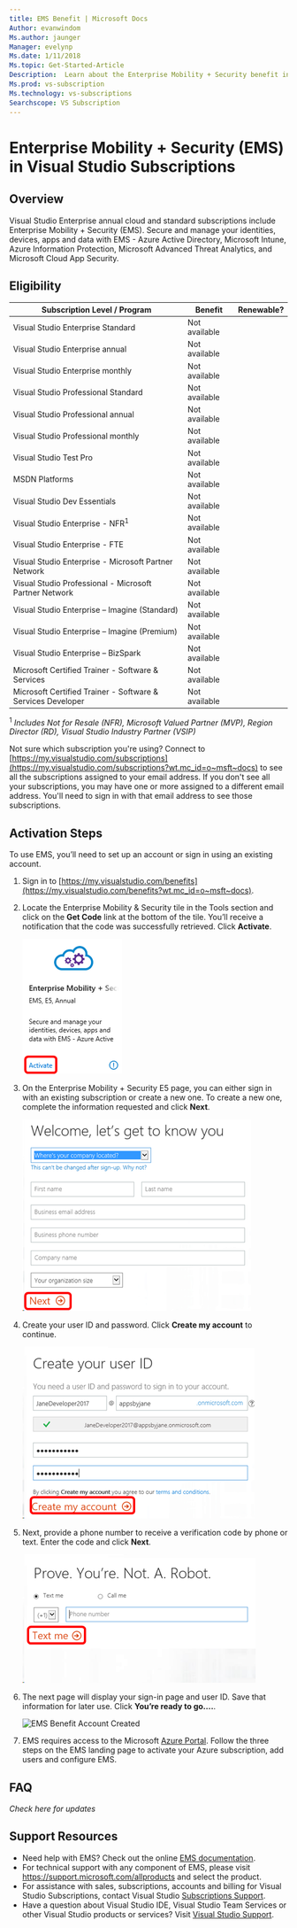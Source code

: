 ```yaml
---
title: EMS Benefit | Microsoft Docs
Author: evanwindom
Ms.author: jaunger
Manager: evelynp
Ms.date: 1/11/2018
Ms.topic: Get-Started-Article
Description:  Learn about the Enterprise Mobility + Security benefit included in your Visual Studio subscription. 
Ms.prod: vs-subscription
Ms.technology: vs-subscriptions
Searchscope: VS Subscription
---
```


# Enterprise Mobility + Security (EMS) in Visual Studio Subscriptions

## Overview
Visual Studio Enterprise annual cloud and standard subscriptions include Enterprise Mobility + Security (EMS).  Secure and manage your identities, devices, apps and data with EMS - Azure Active Directory, Microsoft Intune, Azure Information Protection, Microsoft Advanced Threat Analytics, and Microsoft Cloud App Security.  

## Eligibility
| Subscription Level / Program                                                  | Benefit               | Renewable?                                                         |
|-------------------------------------------------------------------------------|-----------------------|--------------------------------------------------------------------|
| Visual Studio Enterprise Standard                                             | Not available         |                                                                    |
| Visual Studio Enterprise annual                                               | Not available         |                                                                    |
| Visual Studio Enterprise monthly                                              | Not available         |                                                                    |
| Visual Studio Professional Standard                                           | Not available         |                                                                    |
| Visual Studio Professional annual                                             | Not available         |                                                                    | 
| Visual Studio Professional monthly                                            | Not available         |                                                                    |
| Visual Studio Test Pro                                                        | Not available         |                                                                    |
| MSDN Platforms                                                                | Not available         |                                                                    |
| Visual Studio Dev Essentials                                                  | Not available         |                                                                    |
| Visual Studio Enterprise - NFR<sup>1</sup>                                               | Not available         |                                                                    |
| Visual Studio Enterprise - FTE                                                | Not available         |                                                                    |
| Visual Studio Enterprise - Microsoft Partner Network                          | Not available         |                                                                    |
| Visual Studio Professional - Microsoft Partner Network                        | Not available         |                                                                    |
| Visual Studio Enterprise – Imagine (Standard)                                 | Not available         |                                                                    |
| Visual Studio Enterprise – Imagine (Premium)                                  | Not available         |                                                                    |
| Visual Studio Enterprise – BizSpark                                           | Not available         |                                                                    |
| Microsoft Certified Trainer - Software & Services                             | Not available         |                                                                    |
| Microsoft Certified Trainer - Software & Services Developer                   | Not available         |                                                                    |

<sup>1</sup>  *Includes Not for Resale (NFR), Microsoft Valued Partner (MVP), Region Director (RD), Visual Studio Industry Partner (VSIP)*  

Not sure which subscription you're using?  Connect to [https://my.visualstudio.com/subscriptions](https://my.visualstudio.com/subscriptions?wt.mc_id=o~msft~docs) to see all the subscriptions assigned to your email address. If you don't see all your subscriptions, you may have one or more assigned to a different email address.  You'll need to sign in with that email address to see those subscriptions. 

## Activation Steps

To use EMS, you’ll need to set up an account or sign in using an existing account. 

1.	Sign in to [https://my.visualstudio.com/benefits](https://my.visualstudio.com/benefits?wt.mc_id=o~msft~docs).

2.  Locate the Enterprise Mobility & Security tile in the Tools section and click on the **Get Code** link at the bottom of the tile.   You’ll receive a notification that the code was successfully retrieved.  Click **Activate**. 

    ![EMS Benefit Tile](_img\vs-ems\vs-ems-tile.png)

2.	On the Enterprise Mobility + Security E5 page, you can either sign in with an existing subscription or create a new one.  To create a new one, complete the information requested  and click **Next**. 

    ![EMS Benefit Create Account](_img\vs-ems\vs-ems-create-account-cropped.png)

3. Create your user ID and password.  Click **Create my account** to continue.

    ![EMS Benefit Create UserID](_img\vs-ems\vs-ems-userID-cropped.png)

4.	Next, provide a phone number to receive a verification code by phone or text.  Enter the code and click **Next**.

    ![EMS Benefit Verification](_img\vs-ems\vs-ems-robot-cropped.png)

5.	The next page will display your sign-in page and user ID.  Save that information for later use.  Click **You’re ready to go….**.

    ![EMS Benefit Account Created](_img\vs-ems\vs-ems-save-info-cropped.png)

6.  EMS requires access to the Microsoft [Azure Portal](https://azure.microsoft.com).  Follow the three steps on the EMS landing page to activate your Azure subscription, add users and configure EMS.

## FAQ
*Check here for updates*

## Support Resources
-  Need help with EMS?  Check out the online [EMS documentation](/enterprise-mobility-security/).
-  For technical support with any component of EMS, please visit https://support.microsoft.com/allproducts and select the product.
-  For assistance with sales, subscriptions, accounts and billing for Visual Studio Subscriptions, contact Visual Studio [Subscriptions Support](https://www.visualstudio.com/subscriptions/support/).
-  Have a question about Visual Studio IDE, Visual Studio Team Services or other Visual Studio products or services?  Visit [Visual Studio Support](https://www.visualstudio.com/support/). 